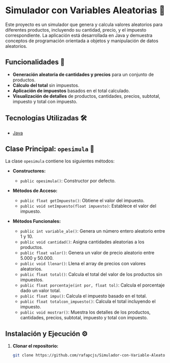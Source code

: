 # Simulador con Variables Aleatorias 🎲

Este proyecto es un simulador que genera y calcula valores aleatorios para diferentes productos, incluyendo su cantidad, precio, y el impuesto correspondiente. La aplicación está desarrollada en Java y demuestra conceptos de programación orientada a objetos y manipulación de datos aleatorios.

## Funcionalidades 🚀

- **Generación aleatoria de cantidades y precios** para un conjunto de productos.
- **Cálculo del total** sin impuestos.
- **Aplicación de impuestos** basados en el total calculado.
- **Visualización de detalles** de productos, cantidades, precios, subtotal, impuesto y total con impuesto.

## Tecnologías Utilizadas 🛠️

- [Java](https://www.java.com/)

## Clase Principal: `opesimula` 📄

La clase `opesimula` contiene los siguientes métodos:

- **Constructores:**
  - `public opesimula()`: Constructor por defecto.

- **Métodos de Acceso:**
  - `public float getImpuesto()`: Obtiene el valor del impuesto.
  - `public void setImpuesto(float impuesto)`: Establece el valor del impuesto.

- **Métodos Funcionales:**
  - `public int variable_ale()`: Genera un número entero aleatorio entre 1 y 10.
  - `public void cantidad()`: Asigna cantidades aleatorias a los productos.
  - `public float valor()`: Genera un valor de precio aleatorio entre 5.000 y 50.000.
  - `public void llenar()`: Llena el array de precios con valores aleatorios.
  - `public float total()`: Calcula el total del valor de los productos sin impuestos.
  - `public float porcentaje(int por, float tol)`: Calcula el porcentaje dado un valor total.
  - `public float impu()`: Calcula el impuesto basado en el total.
  - `public float totalcon_impuesto()`: Calcula el total incluyendo el impuesto.
  - `public void mostrar()`: Muestra los detalles de los productos, cantidades, precios, subtotal, impuesto y total con impuesto.

## Instalación y Ejecución ⚙️

1. **Clonar el repositorio:**

   ```sh
   git clone https://github.com/rafapcjs/Simulador-con-Variable-Aleatorias.git
